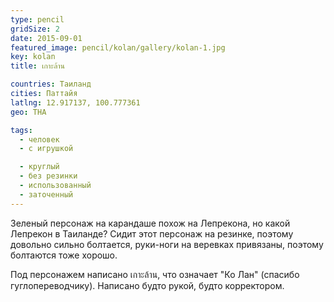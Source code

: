 ```yaml
---
type: pencil
gridSize: 2
date: 2015-09-01
featured_image: pencil/kolan/gallery/kolan-1.jpg
key: kolan
title: เกาะล้าน

countries: Таиланд
cities: Паттайя
latlng: 12.917137, 100.777361
geo: THA

tags:
  - человек
  - с игрушкой

  - круглый
  - без резинки
  - использованный
  - заточенный
---
```


Зеленый персонаж на карандаше похож на Лепрекона, но какой Лепрекон в Таиланде? Сидит этот персонаж на резинке, поэтому довольно сильно болтается, руки-ноги на веревках привязаны, поэтому болтаются тоже хорошо.

Под персонажем написано เกาะล้าน, что означает "Ко Лан" (спасибо гуглопереводчику). Написано будто рукой, будто корректором.
